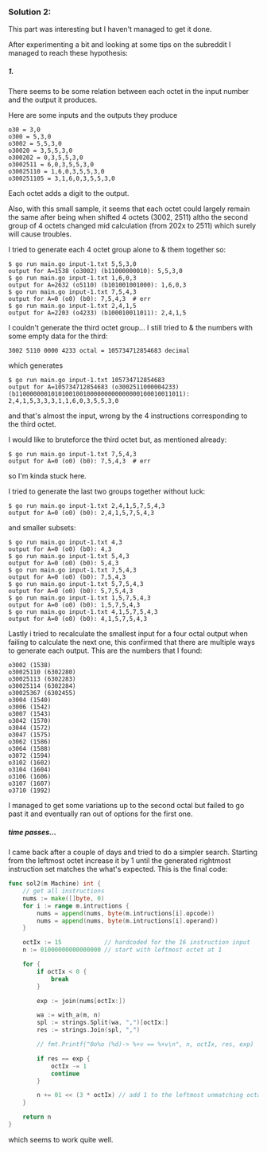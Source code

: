 ### Solution 2:

This part was interesting but I haven't managed to get it done.

After experimenting a bit and looking at some tips on the subreddit I managed to reach these hypothesis:

##### 1. 

There seems to be some relation between each octet in the input number and the output it produces.

Here are some inputs and the outputs they produce

```
o30 = 3,0
o300 = 5,3,0
o3002 = 5,5,3,0
o30020 = 3,5,5,3,0
o300202 = 0,3,5,5,3,0
o3002511 = 6,0,3,5,5,3,0
o30025110 = 1,6,0,3,5,5,3,0
o300251105 = 3,1,6,0,3,5,5,3,0
```

Each octet adds a digit to the output.

Also, with this small sample, it seems that each octet could largely remain the same after being when shifted 4 octets (3002, 2511)
altho the second group of 4 octets changed mid calculation (from 202x to 2511) which surely will cause troubles.

I tried to generate each 4 octet group alone to & them together so:

```
$ go run main.go input-1.txt 5,5,3,0
output for A=1538 (o3002) (b11000000010): 5,5,3,0
$ go run main.go input-1.txt 1,6,0,3
output for A=2632 (o5110) (b101001001000): 1,6,0,3
$ go run main.go input-1.txt 7,5,4,3
output for A=0 (o0) (b0): 7,5,4,3  # err
$ go run main.go input-1.txt 2,4,1,5
output for A=2203 (o4233) (b100010011011): 2,4,1,5
```

I couldn't generate the third octet group...
I still tried to & the numbers with some empty data for the third:

```
3002 5110 0000 4233 octal = 105734712854683 decimal
```

which generates

```
$ go run main.go input-1.txt 105734712854683
output for A=105734712854683 (o3002511000004233) (b11000000010101001001000000000000000100010011011): 2,4,1,5,3,3,3,1,1,6,0,3,5,5,3,0
```

and that's almost the input, wrong by the 4 instructions corresponding to the third octet.

I would like to bruteforce the third octet but, as mentioned already:

```
$ go run main.go input-1.txt 7,5,4,3
output for A=0 (o0) (b0): 7,5,4,3  # err
```

so I'm kinda stuck here.

I tried to generate the last two groups together without luck:

```
$ go run main.go input-1.txt 2,4,1,5,7,5,4,3
output for A=0 (o0) (b0): 2,4,1,5,7,5,4,3
```

and smaller subsets:

```
$ go run main.go input-1.txt 4,3
output for A=0 (o0) (b0): 4,3
$ go run main.go input-1.txt 5,4,3
output for A=0 (o0) (b0): 5,4,3
$ go run main.go input-1.txt 7,5,4,3
output for A=0 (o0) (b0): 7,5,4,3
$ go run main.go input-1.txt 5,7,5,4,3
output for A=0 (o0) (b0): 5,7,5,4,3
$ go run main.go input-1.txt 1,5,7,5,4,3
output for A=0 (o0) (b0): 1,5,7,5,4,3
$ go run main.go input-1.txt 4,1,5,7,5,4,3
output for A=0 (o0) (b0): 4,1,5,7,5,4,3
```

Lastly i tried to recalculate the smallest input for a four octal output when failing to calculate the next one, this confirmed that there are multiple ways
to generate each output. This are the numbers that I found:

```
o3002 (1538)
o30025110 (6302280)
o30025113 (6302283)
o30025114 (6302284)
o30025367 (6302455)
o3004 (1540)
o3006 (1542)
o3007 (1543)
o3042 (1570)
o3044 (1572)
o3047 (1575)
o3062 (1586)
o3064 (1588)
o3072 (1594)
o3102 (1602)
o3104 (1604)
o3106 (1606)
o3107 (1607)
o3710 (1992)
```

I managed to get some variations up to the second octal but failed to go past it and eventually ran out of options for the first one.


##### *time passes...*

I came back after a couple of days and tried to do a simpler search. 
Starting from the leftmost octet increase it by 1 until the generated rightmost instruction set matches the what's expected. 
This is the final code:

```go
func sol2(m Machine) int {
	// get all instructions
	nums := make([]byte, 0)
	for i := range m.intructions {
		nums = append(nums, byte(m.intructions[i].opcode))
		nums = append(nums, byte(m.intructions[i].operand))
	}

	octIx := 15            // hardcoded for the 16 instruction input
	n := 01000000000000000 // start with leftmost octet at 1

	for {
		if octIx < 0 {
			break
		}

		exp := join(nums[octIx:])

		wa := with_a(m, n)
		spl := strings.Split(wa, ",")[octIx:]
		res := strings.Join(spl, ",")

		// fmt.Printf("0o%o (%d)-> %+v == %+v\n", n, octIx, res, exp)

		if res == exp {
			octIx -= 1
			continue
		}

		n += 01 << (3 * octIx) // add 1 to the leftmost unmatching octal
	}

	return n
}
```

which seems to work quite well.